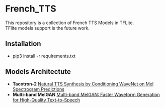 # French_TTS
This repository is a collection of French TTS Models in TFLite.\
TFlite models support is the future work.

## Installation
- pip3 install -r requirements.txt

## Models Architectute
- **Tacotron-2** [Natural TTS Synthesis by Conditioning WaveNet on Mel Spectrogram Predictions](https://arxiv.org/abs/1712.05884)
- **Multi-band MelGAN** [Multi-band MelGAN: Faster Waveform Generation for High-Quality Text-to-Speech](https://arxiv.org/abs/2005.05106)
